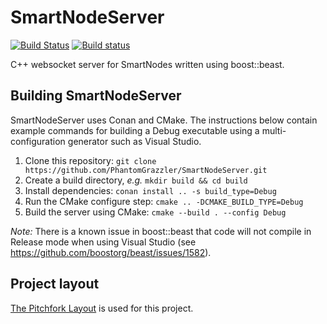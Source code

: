 # SmartNodeServer

[![Build Status](https://travis-ci.com/PhantomGrazzler/SmartNodeServer.svg?branch=master)](https://travis-ci.com/PhantomGrazzler/SmartNodeServer)
[![Build status](https://ci.appveyor.com/api/projects/status/nk0elpdmaoxfgebv/branch/master?svg=true)](https://ci.appveyor.com/project/PhantomGrazzler/smartnodeserver/branch/master)

C++ websocket server for SmartNodes written using boost::beast.

## Building SmartNodeServer
SmartNodeServer uses Conan and CMake. The instructions below contain example commands for building a Debug executable using a multi-configuration generator such as Visual Studio.

1. Clone this repository: ```git clone https://github.com/PhantomGrazzler/SmartNodeServer.git```
2. Create a build directory, _e.g._ ```mkdir build && cd build```
3. Install dependencies: ```conan install .. -s build_type=Debug```
4. Run the CMake configure step: ```cmake .. -DCMAKE_BUILD_TYPE=Debug```
5. Build the server using CMake: ```cmake --build . --config Debug```

*Note:* There is a known issue in boost::beast that code will not compile in Release mode when using Visual Studio (see https://github.com/boostorg/beast/issues/1582).

## Project layout
[The Pitchfork Layout](https://api.csswg.org/bikeshed/?force=1&url=https://raw.githubusercontent.com/vector-of-bool/pitchfork/develop/data/spec.bs) is used for this project.
